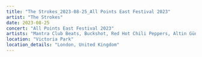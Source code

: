 ```yaml
---
title: "The Strokes_2023-08-25_All Points East Festival 2023"
artist: "The Strokes"
date: 2023-08-25
concert: "All Points East Festival 2023"
artists: "Mantra Club Beats, Buckshot, Red Hot Chili Peppers, Altin Gün, ABBA, オレンジスパイニクラブ, King Princess, Anais Chantal, Amyl and the Sniffers, dhruv, The Strokes, 21 Acts of Manslaughter	Grindcore	United States, カネコアヤノ, 12 Gauge Rampage, Aborted, Thundercat, black midi, Alice Phoebe Lou, Dermot Kennedy, Bladee, Angel Olsen, Gigi, girl in red, Backhand, ドミコ, 9 Foot Super SoldierCrossoverHardcore, 324	Grindcore	Japan"
location: "Victoria Park"
location_details: "London, United Kingdom"
---
```

